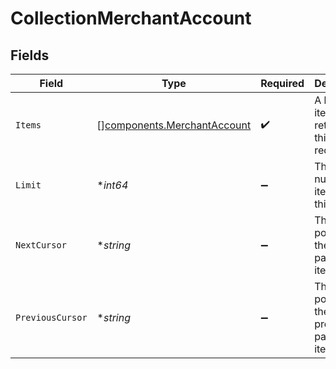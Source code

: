 # CollectionMerchantAccount


## Fields

| Field                                                                      | Type                                                                       | Required                                                                   | Description                                                                | Example                                                                    |
| -------------------------------------------------------------------------- | -------------------------------------------------------------------------- | -------------------------------------------------------------------------- | -------------------------------------------------------------------------- | -------------------------------------------------------------------------- |
| `Items`                                                                    | [][components.MerchantAccount](../../models/components/merchantaccount.md) | :heavy_check_mark:                                                         | A list of items returned for this request.                                 |                                                                            |
| `Limit`                                                                    | **int64*                                                                   | :heavy_minus_sign:                                                         | The number of items for this page.                                         | 20                                                                         |
| `NextCursor`                                                               | **string*                                                                  | :heavy_minus_sign:                                                         | The cursor pointing at the next page of items.                             | ZXhhbXBsZTE                                                                |
| `PreviousCursor`                                                           | **string*                                                                  | :heavy_minus_sign:                                                         | The cursor pointing at the previous page of items.                         | Xkjss7asS                                                                  |